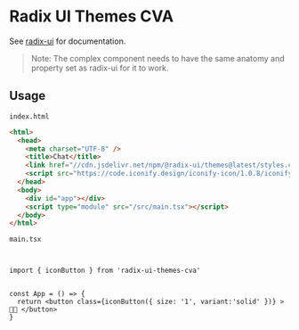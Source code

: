 
# Radix UI Themes CVA


See [radix-ui](https://www.radix-ui.com/themes/docs/overview/getting-started) for documentation.

> Note: The complex component needs to have the same anatomy and property set as radix-ui for it to work.


## Usage


`index.html`

```html
<html>
  <head>
    <meta charset="UTF-8" />
    <title>Chat</title>
    <link href="//cdn.jsdelivr.net/npm/@radix-ui/themes@latest/styles.css" rel="stylesheet">
    <script src="https://code.iconify.design/iconify-icon/1.0.8/iconify-icon.min.js"></script>
  </head>
  <body>
    <div id="app"></div>
    <script type="module" src="/src/main.tsx"></script>
  </body>
</html>

```

`main.tsx`

```tsx


import { iconButton } from 'radix-ui-themes-cva'


const App = () => {
  return <button class={iconButton({ size: '1', variant:'solid' })} > 🐰🥕 </button>
}


```